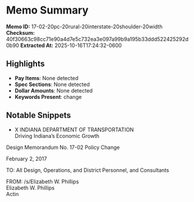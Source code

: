 # Memo Summary

**Memo ID:** 17-02-20pc-20rural-20interstate-20shoulder-20width
**Checksum:** 40f30663c98cc71e90a4d7e5c732ea3e097a99b9a195b33ddd522425292d0b90
**Extracted At:** 2025-10-16T17:24:32-0600

## Highlights
- **Pay Items**: None detected
- **Spec Sections**: None detected
- **Dollar Amounts**: None detected
- **Keywords Present**: change

## Notable Snippets
- X 
 INDIANA DEPARTMENT OF TRANSPORTATION  
Driving Indiana’s Economic Growth  
 
Design Memorandum No. 17-02 
Policy Change  
 
February 2, 2017  
 
 
TO:   All Design, Operations, and District Personnel, and Consultants  
 
FROM:   /s/Elizabeth W. Phillips    
   Elizabeth W. Phillips  
   Actin